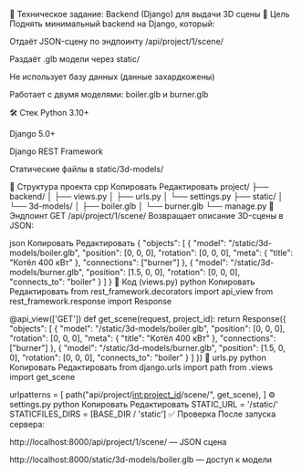 🧾 Техническое задание: Backend (Django) для выдачи 3D сцены
🎯 Цель
Поднять минимальный backend на Django, который:

Отдаёт JSON-сцену по эндпоинту /api/project/1/scene/

Раздаёт .glb модели через static/

Не использует базу данных (данные захардкожены)

Работает с двумя моделями: boiler.glb и burner.glb

🛠️ Стек
Python 3.10+

Django 5.0+

Django REST Framework

Статические файлы в static/3d-models/

📁 Структура проекта
cpp
Копировать
Редактировать
project/
├── backend/
│   ├── views.py
│   ├── urls.py
│   └── settings.py
├── static/
│   └── 3d-models/
│       ├── boiler.glb
│       └── burner.glb
└── manage.py
🔗 Эндпоинт
GET /api/project/1/scene/
Возвращает описание 3D-сцены в JSON:

json
Копировать
Редактировать
{
  "objects": [
    {
      "model": "/static/3d-models/boiler.glb",
      "position": [0, 0, 0],
      "rotation": [0, 0, 0],
      "meta": { "title": "Котёл 400 кВт" },
      "connections": ["burner"]
    },
    {
      "model": "/static/3d-models/burner.glb",
      "position": [1.5, 0, 0],
      "rotation": [0, 0, 0],
      "connects_to": "boiler"
    }
  ]
}
🧩 Код (views.py)
python
Копировать
Редактировать
from rest_framework.decorators import api_view
from rest_framework.response import Response

@api_view(['GET'])
def get_scene(request, project_id):
    return Response({
        "objects": [
            {
                "model": "/static/3d-models/boiler.glb",
                "position": [0, 0, 0],
                "rotation": [0, 0, 0],
                "meta": { "title": "Котёл 400 кВт" },
                "connections": ["burner"]
            },
            {
                "model": "/static/3d-models/burner.glb",
                "position": [1.5, 0, 0],
                "rotation": [0, 0, 0],
                "connects_to": "boiler"
            }
        ]
    })
🔌 urls.py
python
Копировать
Редактировать
from django.urls import path
from .views import get_scene

urlpatterns = [
    path("api/project/<int:project_id>/scene/", get_scene),
]
⚙️ settings.py
python
Копировать
Редактировать
STATIC_URL = '/static/'
STATICFILES_DIRS = [BASE_DIR / 'static']
✅ Проверка
После запуска сервера:

http://localhost:8000/api/project/1/scene/ — JSON сцена

http://localhost:8000/static/3d-models/boiler.glb — доступ к модели

